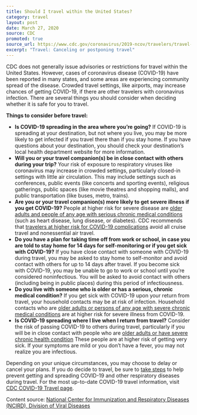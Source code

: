 ```yaml
---
title: Should I travel within the United States?
category: travel
layout: post
date: March 27, 2020
source: CDC
promoted: true
source_url: https://www.cdc.gov/coronavirus/2019-ncov/travelers/travel-in-the-us.html
excerpt: "Travel: Canceling or postponing travel"
---
```


CDC does not generally issue advisories or restrictions for travel within the United States. However, cases of coronavirus disease (COVID-19) have been reported in many states, and some areas are experiencing community spread of the disease. Crowded travel settings, like airports, may increase chances of getting COVID-19, if there are other travelers with coronavirus infection. There are several things you should consider when deciding whether it is safe for you to travel.

**Things to consider before travel:**

- **Is COVID-19 spreading in the area where you’re going?**
If COVID-19 is spreading at your destination, but not where you live, you may be more likely to get infected if you travel there than if you stay home. If you have questions about your destination, you should check your destination’s local health department website for more information.
- **Will you or your travel companion(s) be in close contact with others during your trip?**
Your risk of exposure to respiratory viruses like coronavirus may increase in crowded settings, particularly closed-in settings with little air circulation. This may include settings such as conferences, public events (like concerts and sporting events), religious gatherings, public spaces (like movie theatres and shopping malls), and public transportation (like buses, metro, trains).
- **Are you or your travel companion(s) more likely to get severe illness if you get COVID-19?**
People at higher risk for severe disease are [older adults and people of any age with serious chronic medical conditions](https://www.cdc.gov/coronavirus/2019-ncov/specific-groups/high-risk-complications.html) (such as heart disease, lung disease, or diabetes). CDC recommends that [travelers at higher risk for COVID-19 complications](https://www.cdc.gov/coronavirus/2019-ncov/specific-groups/high-risk-complications.html) avoid all cruise travel and nonessential air travel.
- **Do you have a plan for taking time off from work or school, in case you are told to stay home for 14 days for self-monitoring or if you get sick with COVID-19?**
If you have close contact with someone with COVID-19 during travel, you may be asked to stay home to self-monitor and avoid contact with others for up to 14 days after travel. If you become sick with COVID-19, you may be unable to go to work or school until you’re considered noninfectious. You will be asked to avoid contact with others (including being in public places) during this period of infectiousness.
- **Do you live with someone who is older or has a serious, chronic medical condition?**
If you get sick with COVID-19 upon your return from travel, your household contacts may be at risk of infection. Household contacts who are [older adults or persons of any age with severe chronic medical conditions](https://www.cdc.gov/coronavirus/2019-ncov/specific-groups/high-risk-complications.html) are at higher risk for severe illness from COVID-19.
- **Is COVID-19 spreading where I live when I return from travel?**
Consider the risk of passing COVID-19 to others during travel, particularly if you will be in close contact with people who are [older adults or have severe chronic health condition](https://www.cdc.gov/coronavirus/2019-ncov/specific-groups/high-risk-complications.html#who-is-higher-risk) These people are at higher risk of getting very sick. If your symptoms are mild or you don’t have a fever, you may not realize you are infectious.

Depending on your unique circumstances, you may choose to delay or cancel your plans. If you do decide to travel, be sure to [take steps](https://www.cdc.gov/coronavirus/2019-ncov/about/prevention-treatment.html) to help prevent getting and spreading COVID-19 and other respiratory diseases during travel. For the most up-to-date COVID-19 travel information, visit [CDC COVID-19 Travel page](https://www.cdc.gov/coronavirus/2019-ncov/travelers/index.html).

Content source: [National Center for Immunization and Respiratory Diseases (NCIRD), Division of Viral Diseases](https://www.cdc.gov/ncird/index.html)